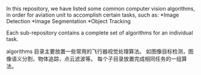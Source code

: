 In this repository, we have listed some common computer vision algorithms, in order for aviation unit to accomplish certain tasks, such as:
*Image Detection
*Image Segmentation
*Object Tracking

Each sub-repository contains a complete set of algorithms for an individual task.

algorithms 目录主要放置一些常用的飞行器视觉处理算法。
如图像目标检测，图像语义分割，物体追踪，点云滤波等。
每个子目录放置完成相同任务的一组算法。

